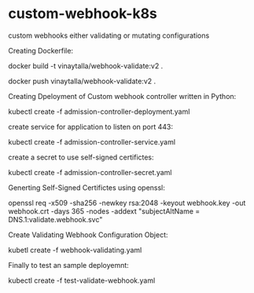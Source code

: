 # custom-webhook-k8s
custom webhooks either validating or mutating configurations 


Creating Dockerfile:

docker build -t vinaytalla/webhook-validate:v2 .

docker push  vinaytalla/webhook-validate:v2 .

Creating Dpeloyment of Custom webhook controller written in Python:

kubectl create -f admission-controller-deployment.yaml 

create service for application to listen on port 443:
  
kubectl create -f admission-controller-service.yaml

create a secret to use self-signed certifictes:

kubectl create -f admission-controller-secret.yaml

Generting Self-Signed Certifictes using openssl:

openssl req -x509 -sha256 -newkey rsa:2048 -keyout webhook.key -out webhook.crt -days 365 -nodes -addext "subjectAltName = DNS.1:validate.webhook.svc"

Create Validating Webhook Configuration Object:

kubetl create -f webhook-validating.yaml

Finally to test an sample deployemnt:

kubectl create -f test-validate-webhook.yaml
